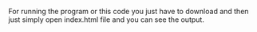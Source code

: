 For running the program or this code you just have to download and then just simply open index.html file and you can see the output.
